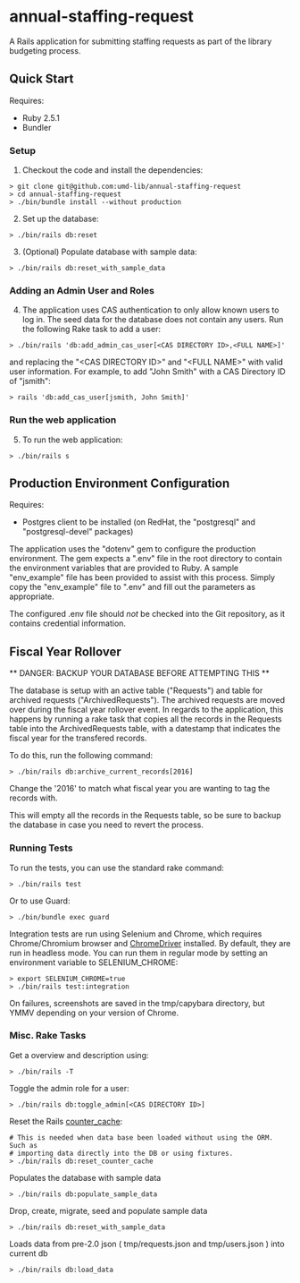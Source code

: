 # annual-staffing-request

A Rails application for submitting staffing requests as part of the library budgeting process.

## Quick Start

Requires:

* Ruby 2.5.1
* Bundler

### Setup

1) Checkout the code and install the dependencies:

```
> git clone git@github.com:umd-lib/annual-staffing-request
> cd annual-staffing-request
> ./bin/bundle install --without production
```

2) Set up the database:

```
> ./bin/rails db:reset
```

3) (Optional) Populate database with sample data:

```
> ./bin/rails db:reset_with_sample_data
```

### Adding an Admin User and Roles

4) The application uses CAS authentication to only allow known users to log in. The seed data for the database does not contain any users. Run the following Rake task to add a user:

```
> ./bin/rails 'db:add_admin_cas_user[<CAS DIRECTORY ID>,<FULL NAME>]'
```

and replacing the "\<CAS DIRECTORY ID>" and "\<FULL NAME>" with valid user information. For example, to add "John Smith" with a CAS Directory ID of "jsmith":

```
> rails 'db:add_cas_user[jsmith, John Smith]'
```

### Run the web application

5) To run the web application:

```
> ./bin/rails s
```

## Production Environment Configuration

Requires:

* Postgres client to be installed (on RedHat, the "postgresql" and
  "postgresql-devel" packages)

The application uses the "dotenv" gem to configure the production environment.
The gem expects a ".env" file in the root directory to contain the environment
variables that are provided to Ruby. A sample "env_example" file has been
provided to assist with this process. Simply copy the "env_example" file to
".env" and fill out the parameters as appropriate.

The configured .env file should _not_ be checked into the Git repository, as it
contains credential information.

## Fiscal Year Rollover

** DANGER: BACKUP YOUR DATABASE BEFORE ATTEMPTING THIS **

The database is setup with an active table ("Requests") and table for archived
requests ("ArchivedRequests"). The archived requests are moved over during the
fiscal year rollover event. In regards to the application, this happens by
running a rake task that copies all the records in the Requests table into the
ArchivedRequests table, with a datestamp that indicates the fiscal year for the
transfered records.

To do this, run the following command:

```
> ./bin/rails db:archive_current_records[2016]
```

Change the '2016' to match what fiscal year you are wanting to tag the records
with.

This will empty all the records in the Requests table, so be sure to backup the
database in case you need to revert the process.

### Running Tests

To run the tests, you can use the standard rake command:

```
> ./bin/rails test
```

Or to use Guard:

```
> ./bin/bundle exec guard
```

Integration tests are run using Selenium and Chrome, which requires Chrome/Chromium browser
and  [ChromeDriver](https://sites.google.com/a/chromium.org/chromedriver/downloads)
installed. By default, they are run in headless mode. You can run them in
regular mode by setting an environment variable to SELENIUM_CHROME:

```
> export SELENIUM_CHROME=true
> ./bin/rails test:integration
```

On failures, screenshots are saved in the tmp/capybara directory, but YMMV
depending on your version of Chrome.

### Misc. Rake Tasks

Get a overview and description using:

```
> ./bin/rails -T
```

Toggle the admin role for a user:

```
> ./bin/rails db:toggle_admin[<CAS DIRECTORY ID>]
```

Reset the Rails
[counter_cache](https://guides.rubyonrails.org/association_basics.html#options-for-belongs-to-counter-cache):

```
# This is needed when data base been loaded without using the ORM. Such as
# importing data directly into the DB or using fixtures.
> ./bin/rails db:reset_counter_cache
```

Populates the database with sample data

```
> ./bin/rails db:populate_sample_data
```

Drop, create, migrate, seed and populate sample data

```
> ./bin/rails db:reset_with_sample_data
```

Loads data from pre-2.0 json ( tmp/requests.json and tmp/users.json ) into current db

```
> ./bin/rails db:load_data
```

